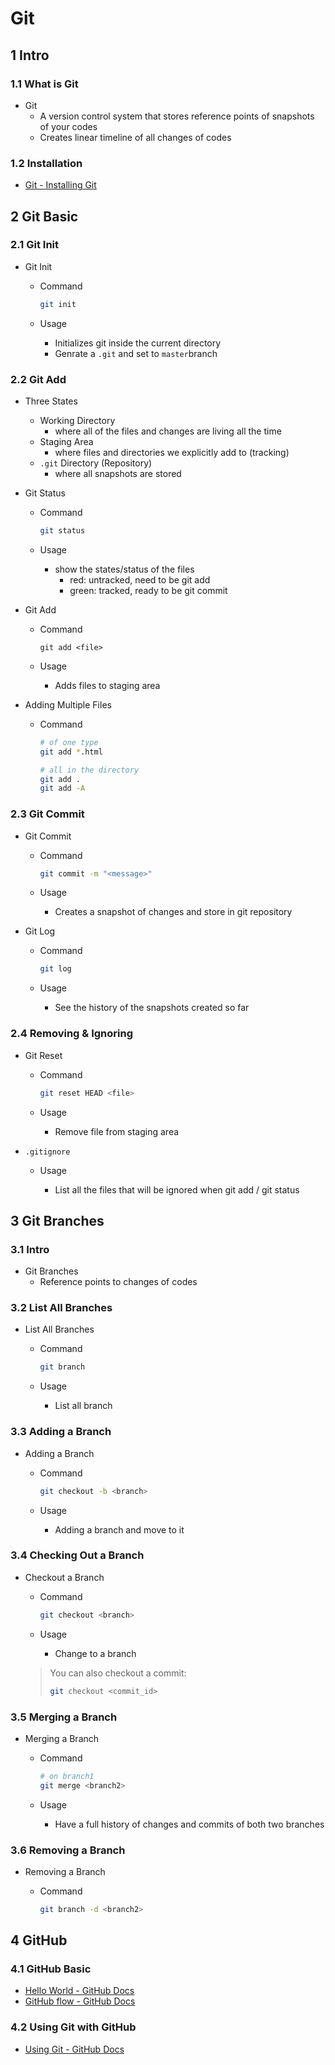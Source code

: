 # Git



## 1 Intro



### 1.1 What is Git

- Git
  - A version control system that stores reference points of snapshots of your codes
  - Creates linear timeline of all changes of codes



### 1.2 Installation

- [Git - Installing Git](https://git-scm.com/book/en/v2/Getting-Started-Installing-Git)



## 2 Git Basic



### 2.1 Git Init

- Git Init

  - Command
    ```bash
    git init
    ```

  - Usage

    - Initializes git inside the current directory
    - Genrate a `.git` and set to `master`branch





### 2.2 Git Add

- Three States

  - Working Directory
    - where all of the files and changes are living all the time
  - Staging Area
    - where files and directories we explicitly add to (tracking)
  - `.git` Directory (Repository)
    - where all snapshots are stored

- Git Status

  - Command
    ```bash
    git status
    ```

  - Usage

    - show the states/status of the files
      - red: untracked, need to be git add
      - green: tracked, ready to be git commit

- Git Add

  - Command
    ```
    git add <file>
    ```

  - Usage

    - Adds files to staging area

- Adding Multiple Files 

  - Command
    ```bash
    # of one type
    git add *.html
    
    # all in the directory
    git add .
    git add -A
    ```

    



### 2.3 Git Commit

- Git Commit

  - Command
    ```bash
    git commit -m "<message>"
    ```

  - Usage
    - Creates a snapshot of changes and store in git repository

- Git Log
  - Command
    ```bash
    git log
    ```

  - Usage

    - See the history of the snapshots created so far

  

### 2.4 Removing & Ignoring

- Git Reset

  - Command
    ```bash
    git reset HEAD <file>
    ```

  - Usage

    - Remove file from staging area

- `.gitignore`

  - Usage

    - List all the files that will be ignored when git add / git status

    



## 3 Git Branches



### 3.1 Intro

- Git Branches
  - Reference points to changes of codes



### 3.2 List All Branches

- List All Branches

  - Command
    ```bash
    git branch
    ```

  - Usage

    - List all branch



### 3.3 Adding a Branch

- Adding a Branch

  - Command
    ```bash
    git checkout -b <branch>
    ```

  - Usage

    - Adding a branch and move to it



### 3.4 Checking Out a Branch

- Checkout a Branch

  - Command
    ```bash
    git checkout <branch>
    ```

  - Usage

    - Change to a branch

  > You can also checkout a commit:
  > ```bash
  > git checkout <commit_id>
  > ```



### 3.5 Merging a Branch

- Merging a Branch

  - Command
    ```bash
    # on branch1
    git merge <branch2>
    ```

  - Usage 

    - Have a full history of changes and commits of both two branches 



### 3.6 Removing a Branch

- Removing a Branch

  - Command
    ```bash
    git branch -d <branch2>
    ```

    

## 4 GitHub



### 4.1 GitHub Basic

- [Hello World - GitHub Docs](https://docs.github.com/en/get-started/start-your-journey/hello-world)
- [GitHub flow - GitHub Docs](https://docs.github.com/en/get-started/using-github/github-flow)



### 4.2 Using Git with GitHub

- [Using Git - GitHub Docs](https://docs.github.com/en/get-started/using-git)